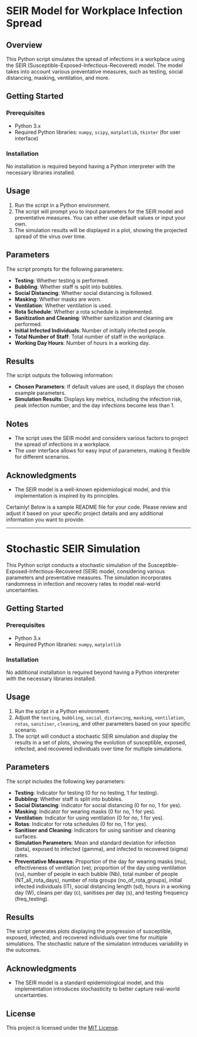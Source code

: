 # SEIR Model for Workplace Infection Spread

## Overview

This Python script simulates the spread of infections in a workplace using the SEIR (Susceptible-Exposed-Infectious-Recovered) model. The model takes into account various preventative measures, such as testing, social distancing, masking, ventilation, and more.

## Getting Started

### Prerequisites

- Python 3.x
- Required Python libraries: `numpy`, `scipy`, `matplotlib`, `tkinter` (for user interface)

### Installation

No installation is required beyond having a Python interpreter with the necessary libraries installed.

## Usage

1. Run the script in a Python environment.
2. The script will prompt you to input parameters for the SEIR model and preventative measures. You can either use default values or input your own.
3. The simulation results will be displayed in a plot, showing the projected spread of the virus over time.

## Parameters

The script prompts for the following parameters:

- **Testing**: Whether testing is performed.
- **Bubbling**: Whether staff is split into bubbles.
- **Social Distancing**: Whether social distancing is followed.
- **Masking**: Whether masks are worn.
- **Ventilation**: Whether ventilation is used.
- **Rota Schedule**: Whether a rota schedule is implemented.
- **Sanitization and Cleaning**: Whether sanitization and cleaning are performed.
- **Initial Infected Individuals**: Number of initially infected people.
- **Total Number of Staff**: Total number of staff in the workplace.
- **Working Day Hours**: Number of hours in a working day.

## Results

The script outputs the following information:

- **Chosen Parameters**: If default values are used, it displays the chosen example parameters.
- **Simulation Results**: Displays key metrics, including the infection risk, peak infection number, and the day infections become less than 1.

## Notes

- The script uses the SEIR model and considers various factors to project the spread of infections in a workplace.
- The user interface allows for easy input of parameters, making it flexible for different scenarios.

## Acknowledgments

- The SEIR model is a well-known epidemiological model, and this implementation is inspired by its principles.

Certainly! Below is a sample README file for your code. Please review and adjust it based on your specific project details and any additional information you want to provide.

---

# Stochastic SEIR Simulation

This Python script conducts a stochastic simulation of the Susceptible-Exposed-Infectious-Recovered (SEIR) model, considering various parameters and preventative measures. The simulation incorporates randomness in infection and recovery rates to model real-world uncertainties.

## Getting Started

### Prerequisites

- Python 3.x
- Required Python libraries: `numpy`, `matplotlib`

### Installation

No additional installation is required beyond having a Python interpreter with the necessary libraries installed.

## Usage

1. Run the script in a Python environment.
2. Adjust the `testing`, `bubbling`, `social_distancing`, `masking`, `ventilation`, `rotas`, `sanitiser`, `cleaning`, and other parameters based on your specific scenario.
3. The script will conduct a stochastic SEIR simulation and display the results in a set of plots, showing the evolution of susceptible, exposed, infected, and recovered individuals over time for multiple simulations.

## Parameters

The script includes the following key parameters:

- **Testing**: Indicator for testing (0 for no testing, 1 for testing).
- **Bubbling**: Whether staff is split into bubbles.
- **Social Distancing**: Indicator for social distancing (0 for no, 1 for yes).
- **Masking**: Indicator for wearing masks (0 for no, 1 for yes).
- **Ventilation**: Indicator for using ventilation (0 for no, 1 for yes).
- **Rotas**: Indicator for rota schedules (0 for no, 1 for yes).
- **Sanitiser and Cleaning**: Indicators for using sanitiser and cleaning surfaces.
- **Simulation Parameters**: Mean and standard deviation for infection (beta), exposed to infected (gamma), and infected to recovered (sigma) rates.
- **Preventative Measures**: Proportion of the day for wearing masks (mu), effectiveness of ventilation (ve), proportion of the day using ventilation (vu), number of people in each bubble (Nb), total number of people (NT_all_rota_days), number of rota groups (no_of_rota_groups), initial infected individuals (IT), social distancing length (sd), hours in a working day (W), cleans per day (c), sanitises per day (s), and testing frequency (freq_testing).

## Results

The script generates plots displaying the progression of susceptible, exposed, infected, and recovered individuals over time for multiple simulations. The stochastic nature of the simulation introduces variability in the outcomes.

## Acknowledgments

- The SEIR model is a standard epidemiological model, and this implementation introduces stochasticity to better capture real-world uncertainties.

## License

This project is licensed under the [MIT License](LICENSE).
